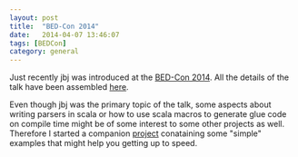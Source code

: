 ```yaml
---
layout: post
title:  "BED-Con 2014"
date:   2014-04-07 13:46:07
tags: [BEDCon]
category: general
---
```


Just recently jbj was introduced at the [BED-Con 2014](http://bed-con.org). All the details of the talk have been assembled [here](http://leanovate.github.io/bedcon/). 

Even though jbj was the primary topic of the talk, some aspects about writing parsers in scala or how to use scala macros to generate glue code on compile time might be of some interest to some other projects as well. Therefore I started a companion [project](https://github.com/leanovate/bedcon) conataining some "simple" examples that might help you getting up to speed.